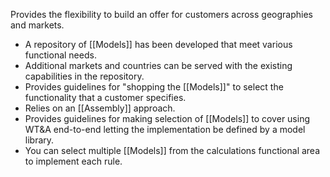 Provides the flexibility to build an offer for customers across geographies and markets.

-  A repository of [[Models]] has been developed that meet various functional needs.
- Additional markets and countries can be served with the existing capabilities in the repository.
- Provides guidelines for "shopping the [[Models]]" to select the functionality that a customer specifies.
- Relies on an [[Assembly]] approach.
- Provides guidelines for making selection of [[Models]] to cover using WT&A end-to-end letting the implementation be defined by a model library.
- You can select multiple [[Models]] from the calculations functional area to implement each rule.